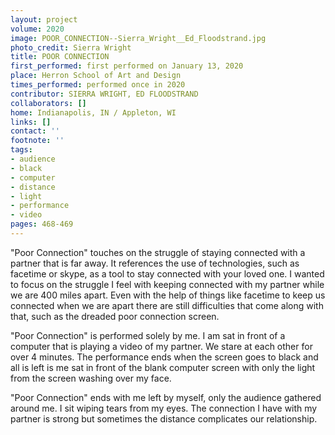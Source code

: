 ```yaml
---
layout: project
volume: 2020
image: POOR_CONNECTION--Sierra_Wright__Ed_Floodstrand.jpg
photo_credit: Sierra Wright
title: POOR CONNECTION
first_performed: first performed on January 13, 2020
place: Herron School of Art and Design
times_performed: performed once in 2020
contributor: SIERRA WRIGHT, ED FLOODSTRAND
collaborators: []
home: Indianapolis, IN / Appleton, WI
links: []
contact: ''
footnote: ''
tags:
- audience
- black
- computer
- distance
- light
- performance
- video
pages: 468-469
---
```



"Poor Connection" touches on the struggle of staying connected with a partner that is far away. It references the use of technologies, such as facetime or skype, as a tool to stay connected with your loved one. I wanted to focus on the struggle I feel with keeping connected with my partner while we are 400 miles apart. Even with the help of things like facetime to keep us connected when we are apart there are still difficulties that come along with that, such as the dreaded poor connection screen.   

"Poor Connection" is performed solely by me. I am sat in front of a computer that is playing a video of my partner. We stare at each other for over 4 minutes. The performance ends when the screen goes to black and all is left is me sat in front of the blank computer screen with only the light from the screen washing over my face.
 
"Poor Connection" ends with me left by myself, only the audience gathered around me. I sit wiping tears from my eyes. The connection I have with my partner is strong but sometimes the distance complicates our relationship.
